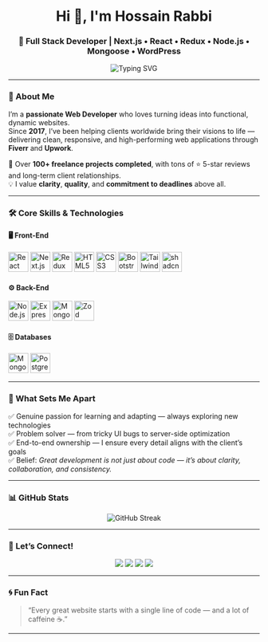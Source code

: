 <!-- Profile Header -->
<h1 align="center">Hi 👋, I'm Hossain Rabbi</h1>
<h3 align="center">🚀 Full Stack Developer | Next.js • React • Redux • Node.js • Mongoose • WordPress</h3>

<p align="center">
  <img src="https://readme-typing-svg.herokuapp.com?font=Fira+Code&weight=600&size=22&duration=4000&pause=1000&color=6D00C7&center=true&vCenter=true&width=700&lines=Full+Stack+Web+Developer;Building+High-Performance+Web+Apps;Freelancer+on+Fiverr+and+Upwork;Always+Learning+New+Technologies" alt="Typing SVG" />
</p>

---

### 💫 About Me

I’m a **passionate Web Developer** who loves turning ideas into functional, dynamic websites.  
Since **2017**, I’ve been helping clients worldwide bring their visions to life — delivering clean, responsive, and high-performing web applications through **Fiverr** and **Upwork**.

💼 Over **100+ freelance projects completed**, with tons of ⭐️ 5-star reviews and long-term client relationships.  
💡 I value **clarity**, **quality**, and **commitment to deadlines** above all.

---

### 🛠️ Core Skills & Technologies

#### 🖥️ Front-End
<p align="left" >
  <img src="https://cdn.jsdelivr.net/gh/devicons/devicon/icons/react/react-original.svg" width="40" height="40" alt="React" />
  <img src="https://cdn.jsdelivr.net/gh/devicons/devicon/icons/nextjs/nextjs-original.svg" width="40" height="40" alt="Next.js" />
  <img src="https://cdn.jsdelivr.net/gh/devicons/devicon/icons/redux/redux-original.svg" width="40" height="40" alt="Redux" />
  <img src="https://cdn.jsdelivr.net/gh/devicons/devicon/icons/html5/html5-original.svg" width="40" height="40" alt="HTML5" />
  <img src="https://cdn.jsdelivr.net/gh/devicons/devicon/icons/css3/css3-original.svg" width="40" height="40" alt="CSS3" />
  <img src="https://cdn.jsdelivr.net/gh/devicons/devicon/icons/bootstrap/bootstrap-original.svg" width="40" height="40" alt="Bootstrap" />
  <img src="https://cdn.jsdelivr.net/gh/devicons/devicon/icons/tailwindcss/tailwindcss-original.svg" width="40" height="40" alt="Tailwind CSS" />
  <img src="https://avatars.githubusercontent.com/u/139895814?s=200&v=4" width="40" height="40" alt="shadcn/ui" />
</p>

#### ⚙️ Back-End
<p align="left">
  <img src="https://cdn.jsdelivr.net/gh/devicons/devicon/icons/nodejs/nodejs-original.svg" width="40" height="40" alt="Node.js" />
  <img src="https://img.jsdelivr.com/github.com/expressjs.png" width="40" height="40" alt="Express.js" />
  <img src="https://cdn.jsdelivr.net/gh/devicons/devicon/icons/mongoose/mongoose-original.svg" width="40" height="40" alt="Mongoose" />
  <img src="https://raw.githubusercontent.com/devicons/devicon/master/icons/zod/zod-original.svg" width="40" height="40" alt="Zod" />
</p>

#### 🗄️ Databases
<p align="left">
  <img src="https://cdn.jsdelivr.net/gh/devicons/devicon/icons/mongodb/mongodb-original.svg" width="40" height="40" alt="MongoDB" />
  <img src="https://cdn.jsdelivr.net/gh/devicons/devicon/icons/postgresql/postgresql-original.svg" width="40" height="40" alt="PostgreSQL" />
</p>

---

### 🌟 What Sets Me Apart

✅ Genuine passion for learning and adapting — always exploring new technologies  
✅ Problem solver — from tricky UI bugs to server-side optimization  
✅ End-to-end ownership — I ensure every detail aligns with the client’s goals  
✅ Belief: *Great development is not just about code — it’s about clarity, collaboration, and consistency.*

---

### 📊 GitHub Stats

<p align="center">
  <img src="https://github-readme-streak-stats.herokuapp.com/?user=hossainrabbii&theme=black-ice&hide_border=true&stroke=6D00C7&background=0D1117&ring=6D00C7&fire=6D00C7&currStreakLabel=6D00C7" alt="GitHub Streak" />
</p>
<!-- 
<p align="center">
  <img src="https://github-readme-stats.vercel.app/api?username=hossainrabbii&show_icons=true&theme=black-ice&hide_border=true&title_color=6D00C7&icon_color=6D00C7" alt="GitHub Stats" />
</p> -->

<!-- <p align="center">
  <img src="https://github-readme-stats.vercel.app/api/top-langs/?username=hossainrabbii&layout=compact&theme=black-ice&hide_border=true&title_color=6D00C7" alt="Top Languages" />
</p> -->

---

### 🤝 Let’s Connect!

<p align="center">
  <a href="https://fiverr.com/iibbar" target="_blank"><img src="https://img.shields.io/badge/Fiverr-1DBF73?style=for-the-badge&logo=fiverr&logoColor=white"/></a>
  <a href="https://upwork.com/freelancers/hossainrabbi" target="_blank"><img src="https://img.shields.io/badge/Upwork-6FDA44?style=for-the-badge&logo=upwork&logoColor=white"/></a>
  <a href="mailto:mdhosen21018@gmail.com"><img src="https://img.shields.io/badge/Email-D14836?style=for-the-badge&logo=gmail&logoColor=white"/></a>
  <a href="https://www.linkedin.com/in/hossainrabbi/" target="_blank"><img src="https://img.shields.io/badge/LinkedIn-0A66C2?style=for-the-badge&logo=linkedin&logoColor=white"/></a>
</p>

---

### 🌀 Fun Fact
> “Every great website starts with a single line of code — and a lot of caffeine ☕.”

---

<!-- <p align="center">
  <img src="https://komarev.com/ghpvc/?username=hossainrabbii&color=6D00C7&style=for-the-badge" alt="Profile Views" />
</p>

<p align="center">
  <img src="https://raw.githubusercontent.com/hossainrabbii/hossainrabbii/main/assets/wave.svg" width="100%" height="120px" />
</p> -->
